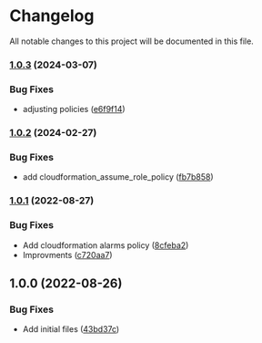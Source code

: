 # Changelog

All notable changes to this project will be documented in this file.

### [1.0.3](https://github.com/ganexcloud/terraform-aws-serverless/compare/v1.0.2...v1.0.3) (2024-03-07)


### Bug Fixes

* adjusting policies ([e6f9f14](https://github.com/ganexcloud/terraform-aws-serverless/commit/e6f9f143f0f64e3e42421e10e2fa0e557f85a13d))

### [1.0.2](https://github.com/ganexcloud/terraform-aws-serverless/compare/v1.0.1...v1.0.2) (2024-02-27)


### Bug Fixes

* add cloudformation_assume_role_policy ([fb7b858](https://github.com/ganexcloud/terraform-aws-serverless/commit/fb7b85814fcbfd5ea77093aa1308b525a83ec262))

### [1.0.1](https://github.com/ganexcloud/terraform-aws-serverless/compare/v1.0.0...v1.0.1) (2022-08-27)


### Bug Fixes

* Add cloudformation alarms policy ([8cfeba2](https://github.com/ganexcloud/terraform-aws-serverless/commit/8cfeba2b22b2d1a9216307ca43ea696b9a4dd889))
* Improvments ([c720aa7](https://github.com/ganexcloud/terraform-aws-serverless/commit/c720aa76093de0a58cec13151ca8671123dca3df))

## 1.0.0 (2022-08-26)


### Bug Fixes

* Add initial files ([43bd37c](https://github.com/ganexcloud/terraform-aws-serverless/commit/43bd37cb3dc0a3f8717ecdcd3b4dd6fbd26fc25b))

